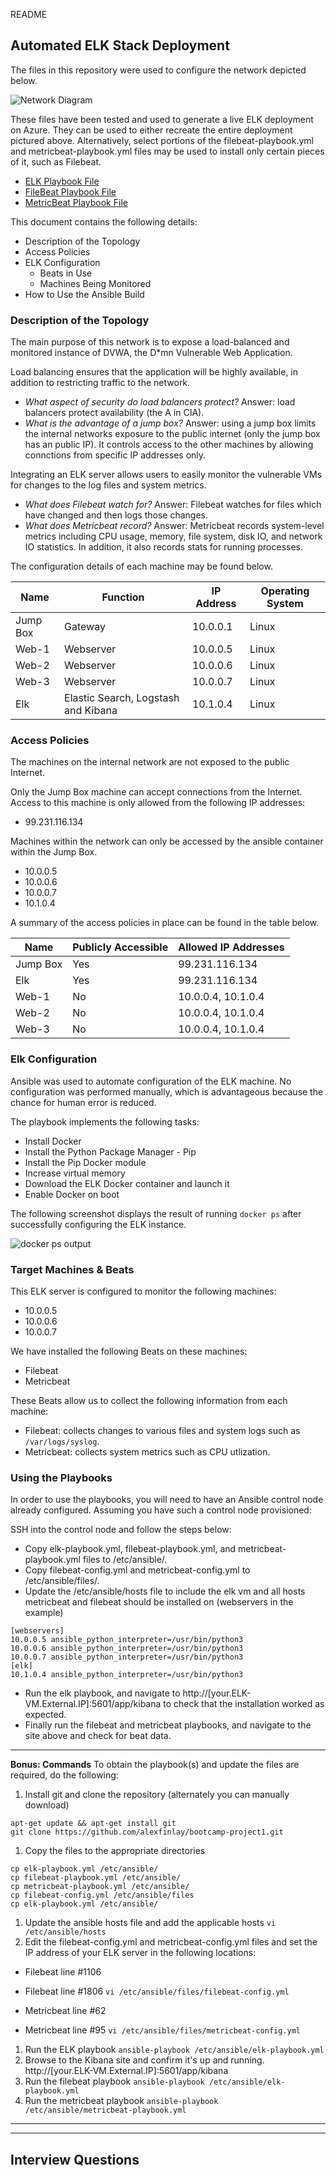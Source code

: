 README

## Automated ELK Stack Deployment

The files in this repository were used to configure the network depicted below.

![Network Diagram](Diagrams/elk_diagram.png)

These files have been tested and used to generate a live ELK deployment on Azure. They can be used to either recreate the entire deployment pictured above. Alternatively, select portions of the filebeat-playbook.yml and metricbeat-playbook.yml files may be used to install only certain pieces of it, such as Filebeat.

  - [ELK Playbook File](Ansible/elk-playbook.yml)
  - [FileBeat Playbook File](Ansible/filebeat-playbook.yml)
  - [MetricBeat Playbook File](Ansible/metricbeat-playbook.yml)

This document contains the following details:
- Description of the Topology
- Access Policies
- ELK Configuration
  - Beats in Use
  - Machines Being Monitored
- How to Use the Ansible Build


### Description of the Topology

The main purpose of this network is to expose a load-balanced and monitored instance of DVWA, the D*mn Vulnerable Web Application.

Load balancing ensures that the application will be highly available, in addition to restricting traffic to the network.
- _What aspect of security do load balancers protect?_ 
Answer: load balancers protect availability (the A in CIA).
- _What is the advantage of a jump box?_
Answer: using a jump box limits the internal networks exposure to the public internet (only the jump box has an public IP).  It controls access to the other machines by allowing connctions from specific IP addresses only.

Integrating an ELK server allows users to easily monitor the vulnerable VMs for changes to the log files and system metrics.
- _What does Filebeat watch for?_
Answer: Filebeat watches for files which have changed and then logs those changes.
- _What does Metricbeat record?_
Answer: Metricbeat records system-level metrics including CPU usage, memory, file system, disk IO, and network IO statistics.  In addition, it also records stats for running processes.

The configuration details of each machine may be found below.

| Name     | Function | IP Address | Operating System |
|----------|----------|------------|------------------|
| Jump Box | Gateway  | 10.0.0.1   | Linux            |
| Web-1    | Webserver| 10.0.0.5   | Linux            |
| Web-2    | Webserver| 10.0.0.6   | Linux        |
| Web-3    | Webserver| 10.0.0.7   | Linux            |
| Elk      | Elastic Search, Logstash and Kibana| 10.1.0.4   | Linux         |

### Access Policies

The machines on the internal network are not exposed to the public Internet. 

Only the Jump Box machine can accept connections from the Internet. Access to this machine is only allowed from the following IP addresses:
- 99.231.116.134

Machines within the network can only be accessed by the ansible container within the Jump Box.
- 10.0.0.5
- 10.0.0.6
- 10.0.0.7
- 10.1.0.4

A summary of the access policies in place can be found in the table below.

| Name     | Publicly Accessible | Allowed IP Addresses |
|----------|---------------------|----------------------|
| Jump Box | Yes              | 99.231.116.134         |
| Elk      | Yes              | 99.231.116.134         |
| Web-1    | No               | 10.0.0.4, 10.1.0.4     |
| Web-2    | No               | 10.0.0.4, 10.1.0.4     |
| Web-3    | No               | 10.0.0.4, 10.1.0.4     |

### Elk Configuration

Ansible was used to automate configuration of the ELK machine. No configuration was performed manually, which is advantageous because the chance for human error is reduced.

The playbook implements the following tasks:
- Install Docker
- Install the Python Package Manager - Pip
- Install the Pip Docker module
- Increase virtual memory
- Download the ELK Docker container and launch it
- Enable Docker on boot

The following screenshot displays the result of running `docker ps` after successfully configuring the ELK instance.

![docker ps output](Images/docker_ps_output.PNG)

### Target Machines & Beats
This ELK server is configured to monitor the following machines:
- 10.0.0.5
- 10.0.0.6
- 10.0.0.7

We have installed the following Beats on these machines:
- Filebeat
- Metricbeat

These Beats allow us to collect the following information from each machine:
- Filebeat: collects changes to various files and system logs such as `/var/logs/syslog`.
- Metricbeat: collects system metrics such as CPU utlization.

### Using the Playbooks
In order to use the playbooks, you will need to have an Ansible control node already configured. Assuming you have such a control node provisioned: 

SSH into the control node and follow the steps below:
- Copy elk-playbook.yml, filebeat-playbook.yml, and metricbeat-playbook.yml files to /etc/ansible/.
- Copy filebeat-config.yml and metricbeat-config.yml to /etc/ansible/files/.
- Update the /etc/ansible/hosts file to include the elk vm and all hosts metricbeat and filebeat should be installed on (webservers in the example)
```
[webservers]
10.0.0.5 ansible_python_interpreter=/usr/bin/python3
10.0.0.6 ansible_python_interpreter=/usr/bin/python3
10.0.0.7 ansible_python_interpreter=/usr/bin/python3 
[elk]
10.1.0.4 ansible_python_interpreter=/usr/bin/python3
```
- Run the elk playbook, and navigate to http://[your.ELK-VM.External.IP]:5601/app/kibana to check that the installation worked as expected.
- Finally run the filebeat and metricbeat playbooks, and navigate to the site above and check for beat data.

* * *
**Bonus: Commands**
To obtain the playbook(s) and update the files are required, do the following:
1. Install git and clone the repository (alternately you can manually download)
```
apt-get update && apt-get install git
git clone https://github.com/alexfinlay/bootcamp-project1.git
```
1. Copy the files to the appropriate directories
```
cp elk-playbook.yml /etc/ansible/
cp filebeat-playbook.yml /etc/ansible/
cp metricbeat-playbook.yml /etc/ansible/
cp filebeat-config.yml /etc/ansible/files
cp elk-playbook.yml /etc/ansible/
```
1. Update the ansible hosts file and add the applicable hosts
`vi /etc/ansible/hosts`
1. Edit the filebeat-config.yml and metricbeat-config.yml files and set the IP address of your ELK server in the following locations:

- Filebeat line #1106
- Filebeat line #1806
`vi /etc/ansible/files/filebeat-config.yml`

- Metricbeat line #62
- Metricbeat line #95
`vi /etc/ansible/files/metricbeat-config.yml`
1. Run the ELK playbook
`ansible-playbook /etc/ansible/elk-playbook.yml`
1. Browse to the Kibana site and confirm it's up and running.  http://[your.ELK-VM.External.IP]:5601/app/kibana
1. Run the filebeat playbook
`ansible-playbook /etc/ansible/elk-playbook.yml`
1. Run the metricbeat playbook
`ansible-playbook /etc/ansible/metricbeat-playbook.yml`
* * *
------------------------------------------------------------------
## Interview Questions